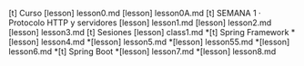 [t] Curso
[lesson] lesson0.md
[lesson] lesson0A.md
[t] SEMANA 1 · Protocolo HTTP y servidores
[lesson] lesson1.md
[lesson] lesson2.md
[lesson] lesson3.md
[t] Sesiones
[lesson] class1.md
*[t] Spring Framework
*[lesson] lesson4.md
*[lesson] lesson5.md
*[lesson] lesson55.md
*[lesson] lesson6.md
*[t] Spring Boot
*[lesson] lesson7.md
*[lesson] lesson8.md